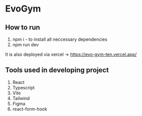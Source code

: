 # EvoGym

## How to run
1. npm i - to install all neccessary dependencies
2. npm run dev

It is also deployed via vercel -> https://evo-gym-ten.vercel.app/

## Tools used in developing project
1. React 
2. Typescript
3. Vite
4. Tailwind
5. Figma
6. react-form-hook